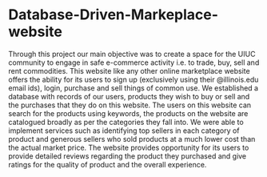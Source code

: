 # Database-Driven-Markeplace-website
Through this project our main objective was to create a space for the UIUC community to engage in safe e-commerce activity i.e. to trade, buy, sell and rent commodities. This website like any other online marketplace website offers the ability for its users to sign up (exclusively using their @illinois.edu email ids), login, purchase and sell things of common use. We established a database with records of our users, products they wish to buy or sell and the purchases that they do on this website. The users on this website can search for the products using keywords, the products on the website are catalogued broadly as per the categories they fall into. We were able to implement services such as identifying top sellers in each category of product and generous sellers who sold products at a much lower cost than the actual market price. The website provides opportunity for its users to provide detailed reviews regarding the product they purchased and give ratings for the quality of product and the overall experience.
